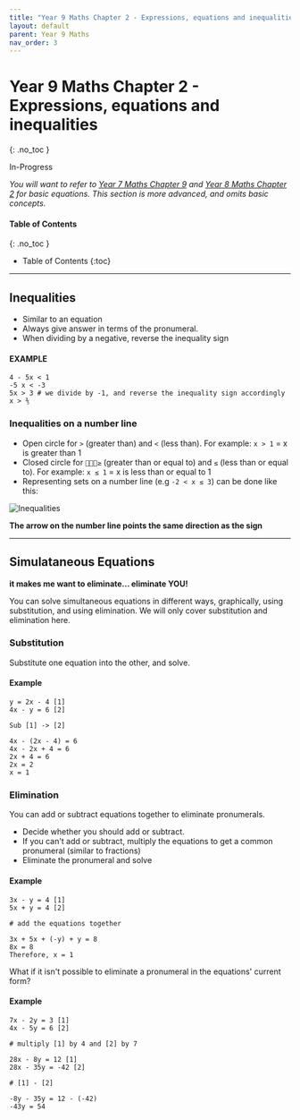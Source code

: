 ```yaml
---
title: "Year 9 Maths Chapter 2 - Expressions, equations and inequalities"
layout: default
parent: Year 9 Maths
nav_order: 3
---
```


# Year 9 Maths Chapter 2 - Expressions, equations and inequalities
{: .no_toc }

<label class="label label-blue">In-Progress</label>

*You will want to refer to [Year 7 Maths Chapter 9](y7c10.html) and [Year 8 Maths Chapter 2](y8c2.html) for basic equations. This section is more advanced, and omits basic concepts.*

#### Table of Contents
{: .no_toc }

* Table of Contents
{:toc}

***


## Inequalities

- Similar to an equation
- Always give answer in terms of the pronumeral.
- When dividing by a negative, reverse the inequality sign


#### EXAMPLE
```
4 - 5x < 1
-5 x < -3
5x > 3 # we divide by -1, and reverse the inequality sign accordingly
x > ⅗
```

### Inequalities on a number line

- Open circle for `>` (greater than) and `<` (less than). For example: `x > 1` = x is greater than 1
- Closed circle for `≥` (greater than or equal to) and `≤` (less than or equal to). For example: `x ≤ 1` = x is less than or equal to 1
- Representing sets on a number line (e.g `-2 < x ≤ 3`) can be done like this:

![Inequalities](/resources/maths/inequalites1.jpg)

**The arrow on the number line points the same direction as the sign**

***

## Simulataneous Equations
**it makes me want to eliminate... eliminate YOU!**

You can solve simultaneous equations in different ways, graphically, using substitution, and using elimination. We will only cover substitution and elimination here.

### Substitution

Substitute one equation into the other, and solve.

#### Example
    y = 2x - 4 [1]
    4x - y = 6 [2]

    Sub [1] -> [2]

    4x - (2x - 4) = 6
    4x - 2x + 4 = 6
    2x + 4 = 6
    2x = 2
    x = 1

### Elimination

You can add or subtract equations together to eliminate pronumerals. 

- Decide whether you should add or subtract.
- If you can't add or subtract, multiply the equations to get a common pronumeral (similar to fractions)
- Eliminate the pronumeral and solve

#### Example
    3x - y = 4 [1]
    5x + y = 4 [2]

    # add the equations together

    3x + 5x + (-y) + y = 8
    8x = 8
    Therefore, x = 1

What if it isn't possible to eliminate a pronumeral in the equations' current form?

#### Example
    7x - 2y = 3 [1]
    4x - 5y = 6 [2]

    # multiply [1] by 4 and [2] by 7

    28x - 8y = 12 [1]
    28x - 35y = -42 [2]

    # [1] - [2]

    -8y - 35y = 12 - (-42)
    -43y = 54

